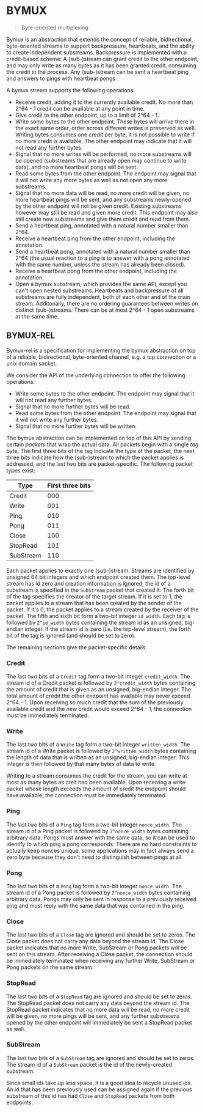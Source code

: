 # BYMUX

> Byte-oriented multiplexing

Bymux is an abstraction that extends the concept of reliable, bidirectional, byte-oriented streams to support backpressure, heartbeats, and the ability to create independent substreams. Backpressure is implemented with a credit-based scheme: A (sub-)stream can grant credit to the other endpoint, and may only write as many bytes as it has been granted credit, consuming the credit in the process. Any (sub-)stream can be sent a heartbeat ping and answers to pings with heartbeat pongs.

A bymux stream supports the following operations:

- Receive credit, adding it to the currently available credit. No more than 2^64 - 1 credit can be available at any point in time.
- Give credit to the other endpoint, up to a limit of 2^64 - 1.
- Write some bytes to the other endpoint. These bytes will arrive there in the exact same order, order across different writes is preserved as well. Writing bytes consumes one credit per byte, it is not possible to write if no more credit is available. The other endpoint may indicate that it will not read any further bytes.
- Signal that no more writes will be performed, no more substreams will be opened (substreams that are already open may continue to write data), and no more heartbeat pongs will be sent.
- Read some bytes from the other endpoint. The endpoint may signal that it will not write any more bytes as well as not open any more substreams.
- Signal that no more data will be read, no more credit will be given, no more heartbeat pings will be sent, and any substreams newly-opened by the other endpoint will not be given credit. Existing substreams however may still be read and given more credit. This endpoint may also still create new substreams and give them credit and read from them.
- Send a heartbeat ping, annotated with a natural number smaller than 2^64.
- Receive a heartbeat ping from the other endpoint, including the annotation.
- Send a heartbeat pong, annotated with a natural number smaller than 2^64 (the usual reaction to a ping is to answer with a pong annotated with the same number, unless the stream has already been closed).
- Receive a heartbeat pong from the other endpoint, including the annotation.
- Open a bymux substream, which provides the same API, except you can't open nested substreams. Heartbeats and backpressure of all substreams are fully independent, both of each other and of the main stream. Additonally, there are no ordering guarantees between writes on distinct (sub-)streams. There can be at most 2^64 - 1 open substreams at the same time.

## BYMUX-REL

Bymux-rel is a specification for implementing the bymux abstraction on top of a reliable, bidirectional, byte-oriented channel, e.g. a tcp connection or a unix domain socket.

We consider the API of the underlying connection to offer the following operations:

- Write some bytes to the other endpoint. The endpoint may signal that it will not read any further bytes.
- Signal that no more further bytes will be read.
- Read some bytes from the other endpoint. The endpoint may signal that it will not write any further bytes.
- Signal that no more further bytes will be written.

The bymux abstraction can be implemented on top of this API by sending certain *packets* that wrap the actual data. All packets begin with a single *tag* byte. The first three bits of the tag indicate the type of the packet, the next three bits indicate how the (sub-)stream to which the packet applies is addressed, and the last two bits are packet-specific. The following packet types exist:

| Type | First three bits |
|------|------------------|
| Credit | 000 |
| Write | 001 |
| Ping | 010 |
| Pong | 011 |
| Close | 100 |
| StopRead | 101 |
| SubStream | 110 |

Each packet applies to exactly one (sub-)stream. Streams are identified by unsigned 64 bit integers and which endpoint created them. The top-level stream has id zero and creation information is ignored, the id of a substream is specified in the `SubStream` packet that created it. The forth bit of the tag specifies the creator of the target stream. If it is set to 1, the packet applies to a stream that has been created by the sender of the packet. If it's 0, the packet applies to a stream created by the receiver of the packet. The fifth and sixth bit form a two-bit integer `id_width`. Each tag is followed by `2^id_width` bytes containing the stream id as an unsigned, big-endian integer. If the stream id is zero (i.e. the top-level stream), the forth bit of the tag is ignored (and should be set to zero).

The remaining sections give the packet-specific details.

### Credit

The last two bits of a `Credit` tag form a two-bit integer `credit_width`. The stream id of a Credit packet is followed by `2^credit_width` bytes containing the amount of credit that is given as an unsigned, big-endian integer. The total amount of credit the other endpoint has available may never exceed 2^64 - 1. Upon receiving so much credit that the sum of the previously available credit and the new credit would exceed 2^64 - 1, the connection must be immediately terminated.

### Write

The last two bits of a `Write` tag form a two-bit integer `written_width`. The stream id of a Write packet is followed by `2^written_width` bytes containing the length of data that is written as an unsigned, big-endian integer. This integer is then followed by that many bytes of data to write.

Writing to a stream consumes the credit for the stream, you can write at most as many bytes as creit had been available. Upon receiving a write packet whose length exceeds the amount of credit the endpoint should have available, the connection must be immediately terminated.

### Ping

The last two bits of a `Ping` tag form a two-bit integer `nonce_width`. The stream id of a Ping packet is followed by `2^nonce_width` bytes containing arbitrary data. Pongs must answer with the same data, so it can be used to identify to which ping a pong corresponds. There are no hard constraints to actually keep nonces unique, some applications may in fact always send a zero byte because they don't need to distinguish between pings at all.

### Pong

The last two bits of a `Pong` tag form a two-bit integer `nonce_width`. The stream id of a Pong packet is followed by `2^nonce_width` bytes containing arbitrary data. Pongs may only be sent in response to a previously received ping and must reply with the same data that was contained in the ping.

### Close

The last two bits of a `Close` tag are ignored and should be set to zeros. The Close packet does not carry any data beyond the stream id. The Close packet indicates that no more Write, SubStream or Pong packets will be sent on this stream. After receiving a Close packet, the connection should be immediately terminated when receiving any further Write, SubStream or Pong packets on the same stream.

### StopRead

The last two bits of a `StopRead` tag are ignored and should be set to zeros. The StopRead packet does not carry any data beyond the stream id. The StopRead packet indicates that no more data will be read, no more credit will be given, no more pings will be sent, and any further substreams opened by the other endpoint will immediately be sent a StopRead packet as well.

### SubStream

The last two bits of a `SubStream` tag are ignored and should be set to zeros. The stream id of a `SubStream` packet is the id of the newly-created substream.

Since small ids take up less space, it is a good idea to recycle unused ids. An id that has been previously used can be assigned again if the previous substream of this id has had `Close` and `StopRead` packets from both endpoints.
